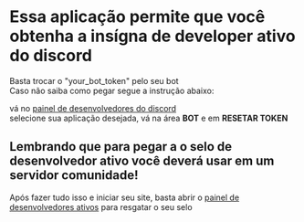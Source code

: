 <h1>Essa aplicação permite que você obtenha a insígna de developer ativo do discord</h1>

<p>
Basta trocar o "your_bot_token" pelo seu bot <br/>
Caso não saiba como pegar segue a instrução abaixo:
</p>

<p>
    vá no <a href="https://discord.com/developers/applications">painel de desenvolvedores do discord</a><br/>
    selecione sua aplicação desejada, vá na área <b>BOT</b> e em <b>RESETAR TOKEN</b><br/>
</p>

<h2>Lembrando que para pegar a o selo de desenvolvedor ativo você deverá usar em um servidor comunidade!</h2>

<p>
    Após fazer tudo isso e iniciar seu site, basta abrir o <a href="https://discord.com/developers/active-developer">painel de desenvolvedores ativos</a> para resgatar o seu selo <br/>

</p>